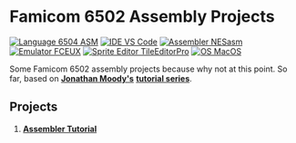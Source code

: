 # Famicom 6502 Assembly Projects

[![Language 6504 ASM](https://img.shields.io/badge/Language-6504%20ASM-%23fff)](https://www.masswerk.at/6502/6502_instruction_set.html)
[![IDE VS Code](https://img.shields.io/badge/Editor-VS%20Code-%230065A9)](https://code.visualstudio.com/)
[![Assembler NESasm](https://img.shields.io/badge/Assembler-NESasm-important)](https://github.com/amyinorbit/NESAsm-3.1-Mac)
[![Emulator FCEUX](https://img.shields.io/badge/Emulator-FCEUX-blueviolet)](https://fceux.com/web/home.html)
[![Sprite Editor TileEditorPro](https://img.shields.io/badge/Sprite%20Editor-TileEditorPro-yellow)](https://www.romhacking.net/utilities/1294/)
[![OS MacOS](https://img.shields.io/badge/OS-MacOS-9cf)](https://www.apple.com)

Some Famicom 6502 assembly projects because why not at this point. So far, based on [**Jonathan Moody's**](http://thevirtualmountain.com/) [**tutorial series**](http://thevirtualmountain.com/nes/2017/03/06/getting-started-with-nes-game-development.html).

## Projects

1. [**Assembler Tutorial**](assembler-tutorial/)